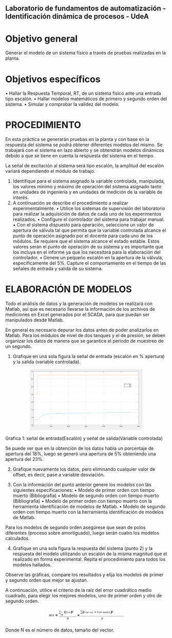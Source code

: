 ## Laboratorio de fundamentos de automatización - Identificación dinámica de procesos  - UdeA

# Objetivo general

Generar el modelo de un sistema físico a través de pruebas realizadas en la planta.

# Objetivos específicos

•	Hallar la Respuesta Temporal, RT, de un sistema físico ante una entrada tipo escalón.
•	Hallar modelos matemáticos de primero y segundo orden del sistema.
•	Simular y comprobar la validez del modelo.


# PROCEDIMIENTO

En esta práctica se generarán pruebas en la planta y con base en la respuesta del sistema se podrá obtener diferentes modelos del mismo. Se trabajará con el sistema en lazo abierto y se obtendrán modelos dinámicos debido a que se tiene en cuenta la respuesta del sistema en el tiempo.

La señal de excitación al sistema será tipo escalón, la amplitud del escalón variará dependiendo el módulo de trabajo.
1.	Identifique para el sistema asignado la variable controlada, manipulada, los valores mínimo y máximo de operación del sistema asignado tanto en unidades de ingeniería y en unidades de medición de la variable de interés.
2.	A continuación se describe el procedimiento a realizar experimentalmente.
•	Utilice los sistemas de supervisión del laboratorio para realizar la adquisición de datos de cada uno de los experimentos realizados.
•	Configure el controlador del sistema para trabajar manual.
•	Con el sistema dispuesto para operación, seleccione un valor de apertura de válvula tal que permita que la variable controlada alcance el punto de operación asignado por el docente para cada uno de los módulos. Se requiere que el sistema alcance el estado estable. Estos valores serán el punto de operación de su sistema y es importante que los incluya en el informe ya que los necesitará para la elaboración del controlador.
•	Genere un pequeño escalón en la apertura de la válvula, específicamente del 5%. Capture el comportamiento en el tiempo de las señales de entrada y salida de su sistema.

# ELABORACIÓN DE MODELOS

Todo el análisis de datos y la generación de modelos se realizará con Matlab, así que es necesario llevarse la información de los archivos de mediciones en Excel generados por el SCADA, para que puedan ser manipulados desde Matlab.

En general es necesario depurar los datos antes de poder analizarlos en Matlab. Para los módulos de nivel de dos tanques y el de presión, se deben organizar los datos de manera que se garantice el periodo de muestreo de un segundo.

1.	Grafique en una sola figura la señal de entrada (escalón en % apertura) y la salida (variable controlada).

<p align="center">
  <img src="signal.png" width="350" title="hover text">
</p>

Grafica 1: señal de entrada(Escalón) y señal de salida(Variable controlada)

Se puede ver que en la obtención de los datos había un porcentaje de apertura del 18%, luego se generó una apertura de 5% obteniendo una apertura del 23%.

2.	Grafique nuevamente los datos, pero eliminando cualquier valor de offset, es decir, pase a variable desviación.

3.	Con la información del punto anterior genere los modelos con las siguientes especificaciones:
•	Modelo de primer orden con tiempo muerto (Bibliografía)
•	Modelo de segundo orden con tiempo muerto (Bibliografía)
•	Modelo de primer orden con tiempo muerto con la herramienta identificación de modelos de Matlab.
•	Modelo de segundo orden con tiempo muerto con la herramienta identificación de modelos de Matlab.

Para los modelos de segundo orden asegúrese que sean de polos diferentes (proceso sobre amortiguado), luego serán cuatro los modelos calculados.

4.	Grafique en una sola figura la respuesta del sistema (punto 2) y la respuesta del modelo utilizando un escalón de la misma magnitud que el realizado en forma experimental. Repita el procedimiento para todos los modelos hallados.

Observe las gráficas, compare los resultados y elija los modelos de primer y segundo orden que mejor se ajustan.

A continuación, utilice el criterio de la raíz del error cuadrático medio cuadrado, para elegir los mejores modelos, uno de primer orden y otro de segundo orden.

<p align="center">
  <img src="formula.png" width="250" title="hover text">
</p>

Donde N es el número de datos, tamaño del vector.



